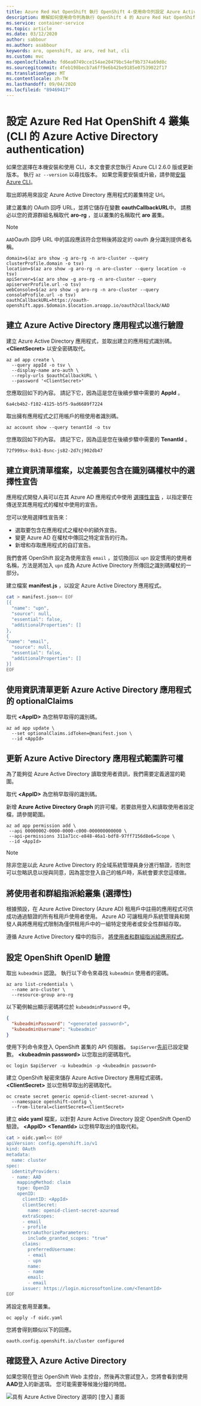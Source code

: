 ```yaml
---
title: Azure Red Hat OpenShift 執行 OpenShift 4-使用命令列設定 Azure Active Directory authentication
description: 瞭解如何使用命令列為執行 OpenShift 4 的 Azure Red Hat OpenShift 叢集設定 Azure Active Directory authentication
ms.service: container-service
ms.topic: article
ms.date: 03/12/2020
author: sabbour
ms.author: asabbour
keywords: aro, openshift, az aro, red hat, cli
ms.custom: mvc
ms.openlocfilehash: fd6ea0749cce154ae20479bc54ef9b7374a69d0c
ms.sourcegitcommit: 4feb198becb7a6ff9e6b42be9185e07539022f17
ms.translationtype: MT
ms.contentlocale: zh-TW
ms.lasthandoff: 09/04/2020
ms.locfileid: "89469417"
---
```

# <a name="configure-azure-active-directory-authentication-for-an-azure-red-hat-openshift-4-cluster-cli"></a>設定 Azure Red Hat OpenShift 4 叢集 (CLI 的 Azure Active Directory authentication) 

如果您選擇在本機安裝和使用 CLI，本文會要求您執行 Azure CLI 2.6.0 版或更新版本。 執行 `az --version` 以尋找版本。 如果您需要安裝或升級，請參閱[安裝 Azure CLI](/cli/azure/install-azure-cli?view=azure-cli-latest)。

取出即將用來設定 Azure Active Directory 應用程式的叢集特定 Url。

建立叢集的 OAuth 回呼 URL，並將它儲存在變數 **oauthCallbackURL**中。 請務必以您的資源群組名稱取代 **aro-rg** ，並以叢集的名稱取代 **aro** 叢集。

> [!NOTE]
> `AAD`Oauth 回呼 URL 中的區段應該符合您稍後將設定的 oauth 身分識別提供者名稱。

```azurecli-interactive
domain=$(az aro show -g aro-rg -n aro-cluster --query clusterProfile.domain -o tsv)
location=$(az aro show -g aro-rg -n aro-cluster --query location -o tsv)
apiServer=$(az aro show -g aro-rg -n aro-cluster --query apiserverProfile.url -o tsv)
webConsole=$(az aro show -g aro-rg -n aro-cluster --query consoleProfile.url -o tsv)
oauthCallbackURL=https://oauth-openshift.apps.$domain.$location.aroapp.io/oauth2callback/AAD
```

## <a name="create-an-azure-active-directory-application-for-authentication"></a>建立 Azure Active Directory 應用程式以進行驗證

建立 Azure Active Directory 應用程式，並取出建立的應用程式識別碼。 **\<ClientSecret>** 以安全密碼取代。

```azurecli-interactive
az ad app create \
  --query appId -o tsv \
  --display-name aro-auth \
  --reply-urls $oauthCallbackURL \
  --password '<ClientSecret>'
```

您應取回如下的內容。 請記下它，因為這是您在後續步驟中需要的 **AppId** 。

```output
6a4cb4b2-f102-4125-b5f5-9ad6689f7224
```

取出擁有應用程式之訂用帳戶的租使用者識別碼。

```azure
az account show --query tenantId -o tsv
```

您應取回如下的內容。 請記下它，因為這是您在後續步驟中需要的 **TenantId** 。

```output
72f999sx-8sk1-8snc-js82-2d7cj902db47
```

## <a name="create-a-manifest-file-to-define-the-optional-claims-to-include-in-the-id-token"></a>建立資訊清單檔案，以定義要包含在識別碼權杖中的選擇性宣告

應用程式開發人員可以在其 Azure AD 應用程式中使用 [選擇性宣告](../active-directory/develop/active-directory-optional-claims.md) ，以指定要在傳送至其應用程式的權杖中使用的宣告。

您可以使用選擇性宣告來：

- 選取要包含在應用程式之權杖中的額外宣告。
- 變更 Azure AD 在權杖中傳回之特定宣告的行為。
- 新增和存取應用程式的自訂宣告。

我們會將 OpenShift 設定為使用宣告 `email` ，並切換回以 `upn` 設定慣用的使用者名稱，方法是將加入 `upn` 成為 Azure Active Directory 所傳回之識別碼權杖的一部分。

建立檔案 **manifest.js** ，以設定 Azure Active Directory 應用程式。

```bash
cat > manifest.json<< EOF
[{
  "name": "upn",
  "source": null,
  "essential": false,
  "additionalProperties": []
},
{
"name": "email",
  "source": null,
  "essential": false,
  "additionalProperties": []
}]
EOF
```

## <a name="update-the-azure-active-directory-applications-optionalclaims-with-a-manifest"></a>使用資訊清單更新 Azure Active Directory 應用程式的 optionalClaims

取代 **\<AppID>** 為您稍早取得的識別碼。

```azurecli-interactive
az ad app update \
  --set optionalClaims.idToken=@manifest.json \
  --id <AppId>
```

## <a name="update-the-azure-active-directory-application-scope-permissions"></a>更新 Azure Active Directory 應用程式範圍許可權

為了能夠從 Azure Active Directory 讀取使用者資訊，我們需要定義適當的範圍。

取代 **\<AppID>** 為您稍早取得的識別碼。

新增 **Azure Active Directory Graph** 的許可權。若要啟用登入和讀取使用者設定檔，請參閱範圍。

```azurecli-interactive
az ad app permission add \
 --api 00000002-0000-0000-c000-000000000000 \
 --api-permissions 311a71cc-e848-46a1-bdf8-97ff7156d8e6=Scope \
 --id <AppId>
```

> [!NOTE]
> 除非您是以此 Azure Active Directory 的全域系統管理員身分進行驗證，否則您可以忽略訊息以授與同意，因為當您登入自己的帳戶時，系統會要求您這樣做。

## <a name="assign-users-and-groups-to-the-cluster-optional"></a>將使用者和群組指派給叢集 (選擇性) 

根據預設，在 Azure Active Directory (Azure AD) 租用戶中註冊的應用程式可供成功通過驗證的所有租用戶使用者使用。 Azure AD 可讓租用戶系統管理員和開發人員將應用程式限制為僅供租用戶中的一組特定使用者或安全性群組存取。

遵循 Azure Active Directory 檔中的指示， [將使用者和群組指派給應用程式](../active-directory/develop/howto-restrict-your-app-to-a-set-of-users.md#app-registration)。

## <a name="configure-openshift-openid-authentication"></a>設定 OpenShift OpenID 驗證

取出 `kubeadmin` 認證。 執行以下命令來尋找 `kubeadmin` 使用者的密碼。

```azurecli-interactive
az aro list-credentials \
  --name aro-cluster \
  --resource-group aro-rg
```

以下範例輸出顯示密碼將位於 `kubeadminPassword` 中。

```json
{
  "kubeadminPassword": "<generated password>",
  "kubeadminUsername": "kubeadmin"
}
```

使用下列命令來登入 OpenShift 叢集的 API 伺服器。 `$apiServer`[先前]()已設定變數。 **\<kubeadmin password>** 以您取出的密碼取代。

```azurecli-interactive
oc login $apiServer -u kubeadmin -p <kubeadmin password>
```

建立 OpenShift 秘密來儲存 Azure Active Directory 應用程式密碼， **\<ClientSecret>** 並以您稍早取出的密碼取代。

```azurecli-interactive
oc create secret generic openid-client-secret-azuread \
  --namespace openshift-config \
  --from-literal=clientSecret=<ClientSecret>
```

建立 **oidc yaml** 檔案，以針對 Azure Active Directory 設定 OpenShift OpenID 驗證。 **\<AppID>** **\<TenantId>** 以您稍早取出的值取代和。

```bash
cat > oidc.yaml<< EOF
apiVersion: config.openshift.io/v1
kind: OAuth
metadata:
  name: cluster
spec:
  identityProviders:
  - name: AAD
    mappingMethod: claim
    type: OpenID
    openID:
      clientID: <AppId>
      clientSecret:
        name: openid-client-secret-azuread
      extraScopes:
      - email
      - profile
      extraAuthorizeParameters:
        include_granted_scopes: "true"
      claims:
        preferredUsername:
        - email
        - upn
        name:
        - name
        email:
        - email
      issuer: https://login.microsoftonline.com/<TenantId>
EOF
```

將設定套用至叢集。

```azurecli-interactive
oc apply -f oidc.yaml
```

您將會得到類似以下的回應。

```output
oauth.config.openshift.io/cluster configured
```

## <a name="verify-login-through-azure-active-directory"></a>確認登入 Azure Active Directory

如果您現在登出 OpenShift Web 主控台，然後再次嘗試登入，您將會看到使用 **AAD**登入的新選項。 您可能需要等候幾分鐘的時間。

![具有 Azure Active Directory 選項的 [登入] 畫面](media/aro4-login-2.png)